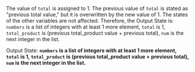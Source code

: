 The value of `total` is assigned to 1. The previous value of `total` is stated as "previous total value," but it is overwritten by the new value of 1. The states of the other variables are not affected. Therefore, the Output State is: `numbers` is a list of integers with at least 1 more element, `total` is 1, `total_product` is (previous total_product value + previous total), `num` is the next integer in the list.

Output State: **`numbers` is a list of integers with at least 1 more element, `total` is 1, `total_product` is (previous total_product value + previous total), `num` is the next integer in the list.**